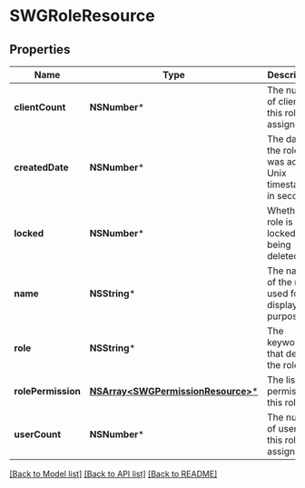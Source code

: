 # SWGRoleResource

## Properties
Name | Type | Description | Notes
------------ | ------------- | ------------- | -------------
**clientCount** | **NSNumber*** | The number of clients this role is assigned to | [optional] 
**createdDate** | **NSNumber*** | The date the role was added. Unix timestamp in seconds | [optional] 
**locked** | **NSNumber*** | Whether a role is locked from being deleted | [optional] 
**name** | **NSString*** | The name of the role used for display purposes | 
**role** | **NSString*** | The keyword that defines the role | 
**rolePermission** | [**NSArray&lt;SWGPermissionResource&gt;***](SWGPermissionResource.md) | The list of permissions this role has | [optional] 
**userCount** | **NSNumber*** | The number of users this role is assigned to | [optional] 

[[Back to Model list]](../README.md#documentation-for-models) [[Back to API list]](../README.md#documentation-for-api-endpoints) [[Back to README]](../README.md)


